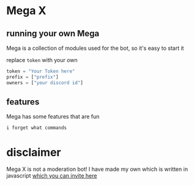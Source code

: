 # Mega X

## running your own Mega
Mega is a collection of modules used for the bot, so it's easy to start it

replace `token` with your own

```python
token = "Your Token here"
prefix = ["prefix"]
owners = ["your discord id"]
```
## features
Mega has some features that are fun

```
i forget what commands
```

# disclaimer
Mega X is not a moderation bot! I have made my own which is written
in javascript [which you can invite here ](https://discord.com/api/oauth2/authorize?client_id=704176315091386498&permissions=8&scope=bot)